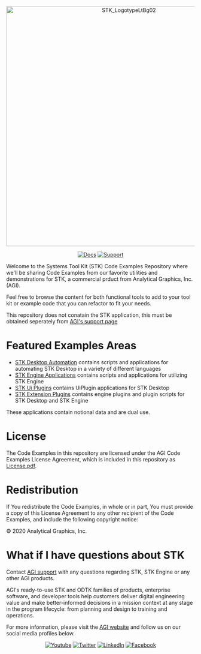 <div align="center">

<img src="https://embed.widencdn.net/svg/agi/z0svs3hr1p/STK_LogotypeLtBg01.svg?u=ivc64j" alt="STK_LogotypeLtBg02" width="640">

[![Docs](https://img.shields.io/badge/docs-online-BC8C44?style=for-the-badge)](https://help.agi.com/stkdevkit/index.htm)
[![Support](https://img.shields.io/badge/support-email-0076AF?style=for-the-badge)](mail:support@agi.com)

</div>

Welcome to the Systems Tool Kit (STK) Code Examples Repository where we'll be sharing Code Examples from our favorite utilities and demonstrations for STK, a commercial prduct from Analytical Graphics, Inc. (AGI).

Feel free to browse the content for both functional tools to add to your tool kit or example code that you can refactor to fit your needs.

This repository does not conatain the STK application, this must be obtained seperately from [AGI's support page](https://support.agi.com/donloads)

# Featured Examples Areas

* [STK Desktop Automation](./stkAutomation) contains scripts and applications for automating STK Desktop in a variety of different languages
* [STK Engine Applications](./StkEngineApplications) contains scripts and applications for utilizing STK Engine
* [STK Ui Plugins](./StkUiPlugins) contains UiPlugin applications for STK Desktop
* [STK Extension Plugins](./StkExtensionPlugins) contains engine plugins and plugin scripts for STK Desktop and STK Engine

These applications contain notional data and are dual use.

# License

The Code Examples in this repository are licensed under the AGI Code Examples License Agreement, which is included in this repository as [License.pdf](License.pdf).

# Redistribution

If You redistribute the Code Examples, in whole or in part, You must provide a copy of this License Agreement to any other recipient of the Code Examples, and include the following copyright notice:

© 2020 Analytical Graphics, Inc.

# What if I have questions about STK

Contact [AGI support](mail:support@agi.com) with any questions regarding STK, STK Engine or any other AGI products.

AGI's ready-to-use STK and ODTK families of products, enterprise software, and developer tools help customers deliver digital engineering value and make better-informed decisions in a mission context at any stage in the program lifecycle: from planning and design to training and operations.

For more information, please visit the [AGI website](https://www.agi.com "AGI's Homepage") and follow us on our social media profiles below.

<div align="center">

[![Youtube](https://img.shields.io/badge/youtube-FF0000?style=for-the-badge&logo=youtube&logoColor=FFFFFF)](https://www.youtube.com/user/AnalyticalGraphics)
[![Twitter](https://img.shields.io/badge/twitter-1DA1F2?style=for-the-badge&logo=Twitter&logoColor=FFFFFF)](https://twitter.com/agitweets)
[![LinkedIn](https://img.shields.io/badge/linkedin-0077B5?style=for-the-badge&logo=LinkedIn&logoColor=FFFFFF)](https://twitter.com/agitweets)
[![Facebook](https://img.shields.io/badge/facebook-1877F2?style=for-the-badge&logo=Facebook&logoColor=FFFFFF)](https://twitter.com/agitweets)

</div>
